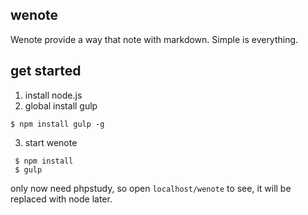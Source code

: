 ## wenote
Wenote provide a way that note with markdown. Simple is everything.
## get started
1. install node.js
2. global install gulp
 
 ```
 $ npm install gulp -g
 ```
3. start wenote
```
 $ npm install
 $ gulp
```
only now need phpstudy, so open `localhost/wenote` to see, it will be replaced with node later.